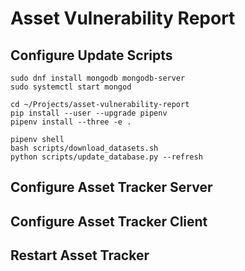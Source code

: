 # Asset Vulnerability Report

## Configure Update Scripts

    sudo dnf install mongodb mongodb-server
    sudo systemctl start mongod

    cd ~/Projects/asset-vulnerability-report
    pip install --user --upgrade pipenv
    pipenv install --three -e .

    pipenv shell
    bash scripts/download_datasets.sh
    python scripts/update_database.py --refresh

## Configure Asset Tracker Server

## Configure Asset Tracker Client

## Restart Asset Tracker
